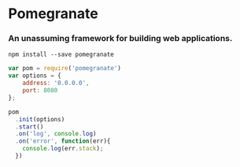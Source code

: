 # Pomegranate

### An unassuming framework for building web applications.

```shell
npm install --save pomegranate 
```

```javascript
var pom = require('pomegranate')
var options = {
	address: '0.0.0.0',
	port: 8080
};

pom
  .init(options)
  .start()
  .on('log', console.log)
  .on('error', function(err){
  	console.log(err.stack);
  })  
```